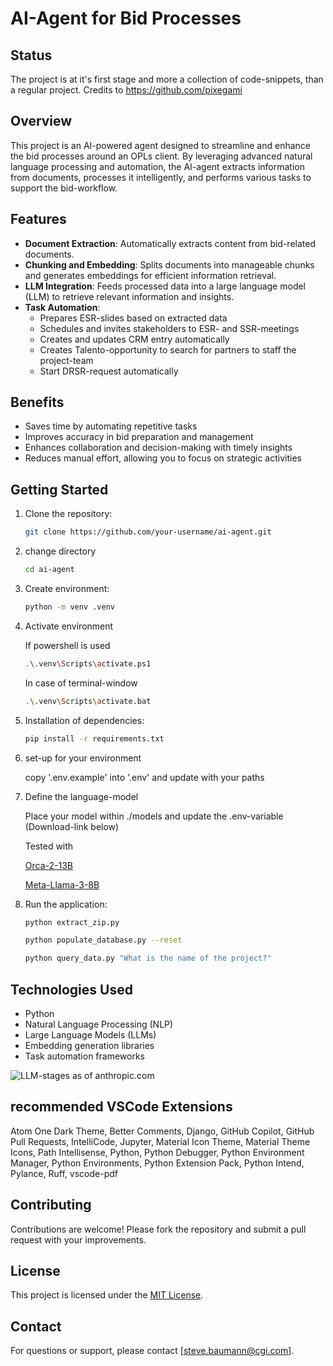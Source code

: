 # AI-Agent for Bid Processes

## Status

The project is at it's first stage and more a collection of code-snippets, than a regular project.
Credits to https://github.com/pixegami

## Overview

This project is an AI-powered agent designed to streamline and enhance the bid processes around an OPLs client. By leveraging advanced natural language processing and automation, the AI-agent extracts information from documents, processes it intelligently, and performs various tasks to support the bid-workflow.

## Features

- **Document Extraction**: Automatically extracts content from bid-related documents.
- **Chunking and Embedding**: Splits documents into manageable chunks and generates embeddings for efficient information retrieval.
- **LLM Integration**: Feeds processed data into a large language model (LLM) to retrieve relevant information and insights.
- **Task Automation**:
    - Prepares ESR-slides based on extracted data
    - Schedules and invites stakeholders to ESR- and SSR-meetings
    - Creates and updates CRM entry automatically
    - Creates Talento-opportunity to search for partners to staff the project-team
    - Start DRSR-request automatically

## Benefits

- Saves time by automating repetitive tasks
- Improves accuracy in bid preparation and management
- Enhances collaboration and decision-making with timely insights
- Reduces manual effort, allowing you to focus on strategic activities

## Getting Started

1. Clone the repository:
     ```bash
     git clone https://github.com/your-username/ai-agent.git
     ```

2. change directory
     ```bash
     cd ai-agent
     ```

3. Create environment:
     ```bash
     python -m venv .venv
     ```

4. Activate environment
     
     If powershell is used
     ```bash
     .\.venv\Scripts\activate.ps1
     ```
     In case of terminal-window
     ```bash
     .\.venv\Scripts\activate.bat
     ```
5. Installation of dependencies:
     ```bash
     pip install -r requirements.txt
     ```

6. set-up for your environment

     copy '.env.example' into '.env' and update with your paths

7. Define the language-model

     Place your model within ./models and update the .env-variable (Download-link below)
     
     Tested with

     [Orca-2-13B](https://huggingface.co/TheBloke/Orca-2-13B-GGUF/blob/main/orca-2-13b.Q4_0.gguf)

     [Meta-Llama-3-8B](https://huggingface.co/QuantFactory/Meta-Llama-3-8B-Instruct-GGUF/blob/main/Meta-Llama-3-8B-Instruct.Q4_0.gguf)

8. Run the application:
     ```bash
     python extract_zip.py
     ```
     ```bash
     python populate_database.py --reset
     ```
     ```bash
     python query_data.py "What is the name of the project?"
     ```

## Technologies Used

- Python
- Natural Language Processing (NLP)
- Large Language Models (LLMs)
- Embedding generation libraries
- Task automation frameworks

![LLM-stages as of anthropic.com](https://www.anthropic.com/_next/image?url=https%3A%2F%2Fwww-cdn.anthropic.com%2Fimages%2F4zrzovbb%2Fwebsite%2F7418719e3dab222dccb379b8879e1dc08ad34c78-2401x1000.png&w=3840&q=75)

## recommended VSCode Extensions

Atom One Dark Theme, Better Comments, Django, GitHub Copilot, GitHub Pull Requests, IntelliCode, Jupyter, Material Icon Theme, Material Theme Icons, Path Intellisense, Python,
Python Debugger, Python Environment Manager, Python Environments, Python Extension Pack, Python Intend, Pylance, Ruff, vscode-pdf

## Contributing

Contributions are welcome! Please fork the repository and submit a pull request with your improvements.

## License

This project is licensed under the [MIT License](LICENSE).

## Contact

For questions or support, please contact [steve.baumann@cgi.com].
